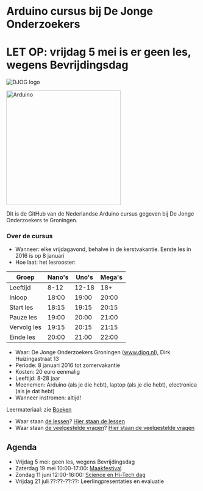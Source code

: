 # Arduino cursus bij De Jonge Onderzoekers

# LET OP: vrijdag 5 mei is er geen les, wegens Bevrijdingsdag

![DJOG logo](Djog.png)

<img src="Dingen/Arduino.jpg" alt="Arduino" width="300" height="300">

Dit is de GitHub van de Nederlandse Arduino cursus gegeven bij De Jonge Onderzoekers te Groningen.

### Over de cursus

 * Wanneer: elke vrijdagavond, behalve in de kerstvakantie. Eerste les in 2016 is op 8 januari
 * Hoe laat: het lesrooster:

Groep | Nano's | Uno's | Mega's
---|---|---|---
Leeftijd | 8-12 | 12-18 | 18+
Inloop | 18:00 | 19:00 | 20:00
Start les | 18:15 | 19:15 | 20:15
Pauze les | 19:00 | 20:00 | 21:00
Vervolg les | 19:15 | 20:15 | 21:15
Einde les | 20:00 | 21:00 | 22:00

 * Waar: De Jonge Onderzoekers Groningen (www.djog.nl), Dirk Huizingastraat 13
 * Periode: 8 januari 2016 tot zomervakantie
 * Kosten: 20 euro eenmalig
 * Leeftijd: 8-28 jaar
 * Meenemen: Arduino (als je die hebt), laptop (als je die hebt), electronica (als je dat hebt)
 * Wanneer instromen: altijd!

Leermateriaal: zie [Boeken](Boeken/README.md)

 * Waar staan [de lessen](Lessen/README.md)? [Hier staan de lessen](Lessen/README.md)
 * Waar staan [de veelgestelde vragen](Faq.md)? [Hier staan de veelgestelde vragen](Faq.md)

## Agenda

 * Vrijdag 5 mei: geen les, wegens Bevrijdingsdag
 * Zaterdag 19 mei 10:00-17:00: [Maakfestival](https://github.com/richelbilderbeek/maakfestival_2017)
 * Zondag 11 juni 12:00-16:00: [Science en Hi-Tech dag](https://github.com/richelbilderbeek/science_en_hi-tech_dag_2017)
 * Vrijdag 21 juli ??:??-??:??: Leerlingpresentaties en evaluatie
